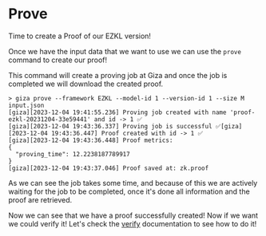 # Prove

Time to create a Proof of our EZKL version!

Once we have the input data that we want to use we can use the `prove` command to create our proof!

This command will create a proving job at Giza and once the job is completed we will download the created proof.

```console
> giza prove --framework EZKL --model-id 1 --version-id 1 --size M input.json
[giza][2023-12-04 19:41:55.236] Proving job created with name 'proof-ezkl-20231204-33e59441' and id -> 1 ✅
[giza][2023-12-04 19:43:36.337] Proving job is successful ✅[giza][2023-12-04 19:43:36.447] Proof created with id -> 1 ✅
[giza][2023-12-04 19:43:36.448] Proof metrics:
{
  "proving_time": 12.2238187789917
}
[giza][2023-12-04 19:43:37.046] Proof saved at: zk.proof
```

As we can see the job takes some time, and because of this we are actively waiting for the job to be completed, once it's done all information and the proof are retrieved.

Now we can see that we have a proof successfully created! Now if we want we could verify it! Let's check the [verify](../../docs/frameworks/frameworks/ezkl/verify.md) documentation to see how to do it!
